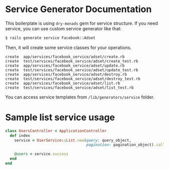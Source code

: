 # Service Generator Documentation
This boilerplate is using `dry-monads` gem for service structure. If you need service, you can use custom service generator like that:
```bash
$ rails generate service Facebook::Adset 
```

Then, it will create some service classes for your operations.
```
create  app/services/facebook_service/adset/create.rb
create  test/services/facebook_service/adset/create_test.rb
create  app/services/facebook_service/adset/update.rb
create  test/services/facebook_service/adset/update_test.rb
create  app/services/facebook_service/adset/destroy.rb
create  test/services/facebook_service/adset/destroy_test.rb
create  app/services/facebook_service/adset/list.rb
create  test/services/facebook_service/adset/list_test.rb
```

You can access service templates from `/lib/generators/service` folder.

# Sample list service usage
```ruby
class UsersController < ApplicationController
  def index
    service = UserService::List.new(query: query_object,
                                    pagination: pagination_object).call

    @users = service.success
  end
end
```
